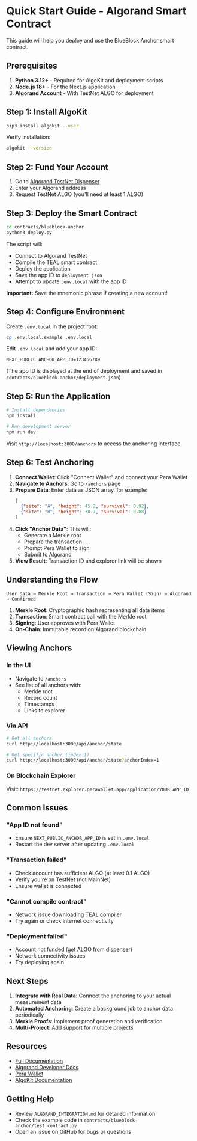 # Quick Start Guide - Algorand Smart Contract

This guide will help you deploy and use the BlueBlock Anchor smart contract.

## Prerequisites

1. **Python 3.12+** - Required for AlgoKit and deployment scripts
2. **Node.js 18+** - For the Next.js application
3. **Algorand Account** - With TestNet ALGO for deployment

## Step 1: Install AlgoKit

```bash
pip3 install algokit --user
```

Verify installation:
```bash
algokit --version
```

## Step 2: Fund Your Account

1. Go to [Algorand TestNet Dispenser](https://bank.testnet.algorand.network/)
2. Enter your Algorand address
3. Request TestNet ALGO (you'll need at least 1 ALGO)

## Step 3: Deploy the Smart Contract

```bash
cd contracts/blueblock-anchor
python3 deploy.py
```

The script will:
- Connect to Algorand TestNet
- Compile the TEAL smart contract
- Deploy the application
- Save the app ID to `deployment.json`
- Attempt to update `.env.local` with the app ID

**Important:** Save the mnemonic phrase if creating a new account!

## Step 4: Configure Environment

Create `.env.local` in the project root:

```bash
cp .env.local.example .env.local
```

Edit `.env.local` and add your app ID:
```
NEXT_PUBLIC_ANCHOR_APP_ID=123456789
```

(The app ID is displayed at the end of deployment and saved in `contracts/blueblock-anchor/deployment.json`)

## Step 5: Run the Application

```bash
# Install dependencies
npm install

# Run development server
npm run dev
```

Visit `http://localhost:3000/anchors` to access the anchoring interface.

## Step 6: Test Anchoring

1. **Connect Wallet**: Click "Connect Wallet" and connect your Pera Wallet
2. **Navigate to Anchors**: Go to `/anchors` page
3. **Prepare Data**: Enter data as JSON array, for example:
   ```json
   [
     {"site": "A", "height": 45.2, "survival": 0.92},
     {"site": "B", "height": 38.7, "survival": 0.88}
   ]
   ```
4. **Click "Anchor Data"**: This will:
   - Generate a Merkle root
   - Prepare the transaction
   - Prompt Pera Wallet to sign
   - Submit to Algorand
5. **View Result**: Transaction ID and explorer link will be shown

## Understanding the Flow

```
User Data → Merkle Root → Transaction → Pera Wallet (Sign) → Algorand → Confirmed
```

1. **Merkle Root**: Cryptographic hash representing all data items
2. **Transaction**: Smart contract call with the Merkle root
3. **Signing**: User approves with Pera Wallet
4. **On-Chain**: Immutable record on Algorand blockchain

## Viewing Anchors

### In the UI
- Navigate to `/anchors`
- See list of all anchors with:
  - Merkle root
  - Record count
  - Timestamps
  - Links to explorer

### Via API
```bash
# Get all anchors
curl http://localhost:3000/api/anchor/state

# Get specific anchor (index 1)
curl http://localhost:3000/api/anchor/state?anchorIndex=1
```

### On Blockchain Explorer
Visit: `https://testnet.explorer.perawallet.app/application/YOUR_APP_ID`

## Common Issues

### "App ID not found"
- Ensure `NEXT_PUBLIC_ANCHOR_APP_ID` is set in `.env.local`
- Restart the dev server after updating `.env.local`

### "Transaction failed"
- Check account has sufficient ALGO (at least 0.1 ALGO)
- Verify you're on TestNet (not MainNet)
- Ensure wallet is connected

### "Cannot compile contract"
- Network issue downloading TEAL compiler
- Try again or check internet connectivity

### "Deployment failed"
- Account not funded (get ALGO from dispenser)
- Network connectivity issues
- Try deploying again

## Next Steps

1. **Integrate with Real Data**: Connect the anchoring to your actual measurement data
2. **Automated Anchoring**: Create a background job to anchor data periodically
3. **Merkle Proofs**: Implement proof generation and verification
4. **Multi-Project**: Add support for multiple projects

## Resources

- [Full Documentation](./ALGORAND_INTEGRATION.md)
- [Algorand Developer Docs](https://developer.algorand.org/)
- [Pera Wallet](https://perawallet.app/)
- [AlgoKit Documentation](https://github.com/algorandfoundation/algokit-cli)

## Getting Help

- Review `ALGORAND_INTEGRATION.md` for detailed information
- Check the example code in `contracts/blueblock-anchor/test_contract.py`
- Open an issue on GitHub for bugs or questions

